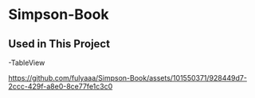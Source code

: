 # Simpson-Book

## Used in This Project

-TableView


https://github.com/fulyaaa/Simpson-Book/assets/101550371/928449d7-2ccc-429f-a8e0-8ce77fe1c3c0

